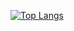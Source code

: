 
<!--
**xuzhongpeng/xuzhongpeng** is a ✨ _special_ ✨ repository because its `README.md` (this file) appears on your GitHub profile.

Here are some ideas to get you started:

- 🔭 I’m currently working on ...
- 🌱 I’m currently learning ...
- 👯 I’m looking to collaborate on ...
- 🤔 I’m looking for help with ...
- 💬 Ask me about ...
- 📫 How to reach me: ...
- 😄 Pronouns: ...
- ⚡ Fun fact: ...

dark, radical, merko, gruvbox, tokyonight, onedark, cobalt, synthwave, highcontrast, dracula
-->

<!--[![JSShou's github stats](https://github-readme-stats.vercel.app/api?username=xuzhongpeng&theme=chartreuse-dark)](https://github.com/xuzhongpeng)-->

[![Top Langs](https://github-readme-stats.vercel.app/api/top-langs/?username=xuzhongpeng&layout=compact)](https://github.com/xuzhongpeng)
